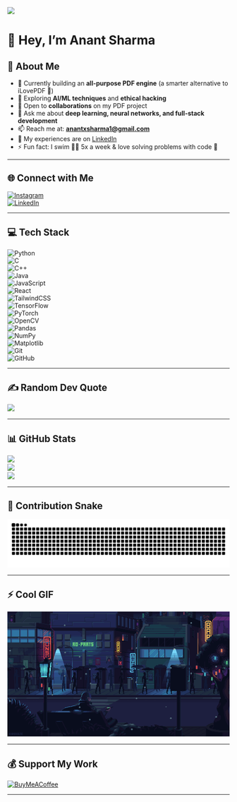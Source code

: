 ![](https://raw.githubusercontent.com/virtuoso-04/virtuoso-04/main/animate-loop-artwork.jpeg)

# 👋 Hey, I’m Anant Sharma  

## 💫 About Me
- 🔭 Currently building an **all-purpose PDF engine** (a smarter alternative to iLovePDF 🚀)  
- 🌱 Exploring **AI/ML techniques** and **ethical hacking**  
- 👯 Open to **collaborations** on my PDF project  
- 💬 Ask me about **deep learning, neural networks, and full-stack development**  
- 📫 Reach me at: **anantxsharma1@gmail.com**  
- 📄 My experiences are on [LinkedIn](https://www.linkedin.com/in/anantsharma04/)  
- ⚡ Fun fact: I swim 🏊‍♂️ 5x a week & love solving problems with code 👾  

---

## 🌐 Connect with Me
[![Instagram](https://img.shields.io/badge/Instagram-%23E4405F.svg?style=for-the-badge&logo=instagram&logoColor=white)](https://www.instagram.com/anantxsharma1/)  
[![LinkedIn](https://img.shields.io/badge/LinkedIn-%230077B5.svg?style=for-the-badge&logo=linkedin&logoColor=white)](https://www.linkedin.com/in/anantsharma04/)  

---

## 💻 Tech Stack
![Python](https://img.shields.io/badge/Python-3670A0.svg?style=for-the-badge&logo=python&logoColor=ffdd54)  
![C](https://img.shields.io/badge/C-%2300599C.svg?style=for-the-badge&logo=c&logoColor=white)  
![C++](https://img.shields.io/badge/C++-%2300599C.svg?style=for-the-badge&logo=c%2B%2B&logoColor=white)  
![Java](https://img.shields.io/badge/Java-%23ED8B00.svg?style=for-the-badge&logo=openjdk&logoColor=white)  
![JavaScript](https://img.shields.io/badge/JavaScript-%23323330.svg?style=for-the-badge&logo=javascript&logoColor=F7DF1E)  
![React](https://img.shields.io/badge/React-%2320232a.svg?style=for-the-badge&logo=react&logoColor=61DAFB)  
![TailwindCSS](https://img.shields.io/badge/TailwindCSS-%2338B2AC.svg?style=for-the-badge&logo=tailwind-css&logoColor=white)  
![TensorFlow](https://img.shields.io/badge/TensorFlow-%23FF6F00.svg?style=for-the-badge&logo=TensorFlow&logoColor=white)  
![PyTorch](https://img.shields.io/badge/PyTorch-%23EE4C2C.svg?style=for-the-badge&logo=PyTorch&logoColor=white)  
![OpenCV](https://img.shields.io/badge/OpenCV-%23white.svg?style=for-the-badge&logo=opencv&logoColor=black)  
![Pandas](https://img.shields.io/badge/Pandas-%23150458.svg?style=for-the-badge&logo=pandas&logoColor=white)  
![NumPy](https://img.shields.io/badge/Numpy-%23013243.svg?style=for-the-badge&logo=numpy&logoColor=white)  
![Matplotlib](https://img.shields.io/badge/Matplotlib-%23013.svg?style=for-the-badge&logo=Matplotlib&logoColor=black)  
![Git](https://img.shields.io/badge/Git-%23F05033.svg?style=for-the-badge&logo=git&logoColor=white)  
![GitHub](https://img.shields.io/badge/GitHub-%23121011.svg?style=for-the-badge&logo=github&logoColor=white)  

---

## ✍️ Random Dev Quote
![](https://quotes-github-readme.vercel.app/api?type=horizontal&theme=radical)

---

## 📊 GitHub Stats
![](https://github-readme-stats.vercel.app/api?username=virtuoso-04&theme=radical&show_icons=true&hide_border=true&count_private=true)  
![](https://github-readme-streak-stats.herokuapp.com/?user=virtuoso-04&theme=radical&hide_border=true)  
![](https://github-readme-stats.vercel.app/api/top-langs/?username=virtuoso-04&theme=radical&show_icons=true&hide_border=true&layout=compact)

---

## 🐍 Contribution Snake
![Snake animation](https://raw.githubusercontent.com/virtuoso-04/virtuoso-04/output/github-contribution-grid-snake-dark.svg)

---

## ⚡ Cool GIF
<img src="https://raw.githubusercontent.com/virtuoso-04/virtuoso-04/main/242390524-0c7eb6ed-663b-4ce4-bfbd-18239a38ba1b.gif" width="1000">

---

## 💰 Support My Work
[![BuyMeACoffee](https://img.shields.io/badge/Buy%20Me%20a%20Coffee-ffdd00.svg?style=for-the-badge&logo=buy-me-a-coffee&logoColor=black)](https://buymeacoffee.com/virtuoso)  

---
